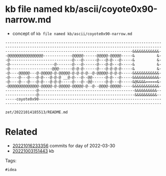 # kb file named kb/ascii/coyote0x90-narrow.md

- concept of `kb file named kb/ascii/coyote0x90-narrow.md`

```
----------------------------------------------------------------------
----------------------------------------------------------------------
---------------------------------------------------------&&&&&&&&&&&&-
-@@@@@@@@@@@@@@@@-------------@@@@@------@@@@@-@@@@@-----&          &-
-@----------------------------@---@------@---@-@---@-----&          &-
-@--------------------@-------@---@------@---@-@---@-----&          &-
-@-------------------@@@------@-@-@------@---@-@-@-@-----&          &-
-@----@@@@@---@-@@@@@-@-@@@@@-@-@-@-@--@-@@@@@-@-@-@-----&&&&&&&&&&&&-
-@----@---@---@-@---@-@-@ __@-@---@--@@------@-@---@-----&&&&&&&&&&&&-
-@----@---@---@-@---@-@-@-----@---@--@@------@-@---@-----&@&&&&=====&-
-@@@@@@@@@@@@@@-@@@@@-@-@@@@@-@@@@@-@--@--@@@@-@@@@@-----&&&&&&&&&&&&-
--------------@-------------------------------------------&&&&&&&&&&--
--------------@-------------------------------------------&&&&&&&&&&--
-----coyote0x90-------------------------------------------------------
----------------------------------------------------------------------
```

` zet/20221014185513/README.md `

# Related

- [20221016233356](/zet/20221016233356/README.md) commits for day of 2022-03-30
- [20221003151443](/zet/20221003151443/README.md) kb

Tags:

    #idea
